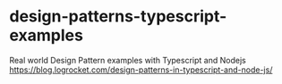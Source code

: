 # design-patterns-typescript-examples
Real world Design Pattern examples with Typescript and Nodejs
https://blog.logrocket.com/design-patterns-in-typescript-and-node-js/

